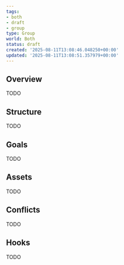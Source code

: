 ```yaml
---
tags:
- both
- draft
- group
type: Group
world: Both
status: draft
created: '2025-08-11T13:08:46.048250+00:00'
updated: '2025-08-11T13:08:51.357979+00:00'
---
```



## Overview

TODO
## Structure

TODO
## Goals

TODO
## Assets

TODO
## Conflicts

TODO
## Hooks

TODO
